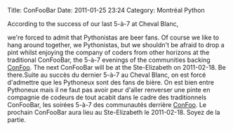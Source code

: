 Title: ConFooBar
Date: 2011-01-25 23:24
Category: Montréal Python

<!--:en-->According to the success of our last 5-à-7 at Cheval Blanc,
we're forced to admit that Pythonistas are beer fans. Of course we like
to hang around together, we Pythonistas, but we shouldn't be afraid to
drop a pint whilst enjoying the company of coders from other horizons at
the traditional ConFooBar, the 5-à-7 evenings of the communities backing
[ConFoo][]. The next ConFooBar will be at the Ste-Elizabeth on
2011-02-18. Be there.<!--:--><!--:fr-->Suite au succès du dernier 5-à-7
au Cheval Blanc, on est forcé d'admettre que les Pythoneux sont des fans
de bière. On est bien entre Pythoneux mais il ne faut pas avoir peur
d'aller renverser une pinte en compagnie de codeurs de tout acabit dans
le cadre des traditionnels ConFooBar, les soirées 5-à-7 des communautés
derrière [ConFoo][]. Le prochain ConFooBar aura lieu au Ste-Elizabeth le
2011-02-18. Soyez de la partie.<!--:-->

  [ConFoo]: http://confoo.ca
